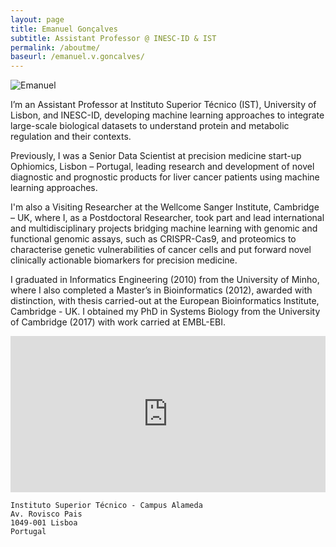 ```yaml
---
layout: page
title: Emanuel Gonçalves
subtitle: Assistant Professor @ INESC-ID & IST
permalink: /aboutme/
baseurl: /emanuel.v.goncalves/
---
```


![Emanuel](https://web.tecnico.ulisboa.pt/~emanuel.v.goncalves//assets/img/headshot.jpg)

I’m an Assistant Professor at Instituto Superior Técnico (IST), University of Lisbon, and INESC-ID, developing machine learning approaches to integrate large-scale biological datasets to understand protein and metabolic regulation and their contexts.

Previously, I was a Senior Data Scientist at precision medicine start-up Ophiomics, Lisbon – Portugal, leading research and development of novel diagnostic and prognostic products for liver cancer patients using machine learning approaches.

I'm also a Visiting Researcher at the Wellcome Sanger Institute, Cambridge – UK, where I, as a Postdoctoral Researcher, took part and lead international and multidisciplinary projects bridging machine learning with genomic and functional genomic assays, such as CRISPR-Cas9, and proteomics to characterise genetic vulnerabilities of cancer cells and put forward novel clinically actionable biomarkers for precision medicine.

I graduated in Informatics Engineering (2010) from the University of Minho, where I also completed a Master’s in Bioinformatics (2012), awarded with distinction, with thesis carried-out at the European Bioinformatics Institute, Cambridge - UK. I obtained my PhD in Systems Biology from the University of Cambridge (2017) with work carried at EMBL-EBI.

<iframe src="https://www.google.com/maps/embed?pb=!1m18!1m12!1m3!1d24895.167617694075!2d-9.174155960449218!3d38.7431498!2m3!1f0!2f0!3f0!3m2!1i1024!2i768!4f13.1!3m3!1m2!1s0xd1933a24aa81f17%3A0x880c7c731a54423!2sInstituto%20Superior%20T%C3%A9cnico!5e0!3m2!1sen!2spt!4v1630318771798!5m2!1sen!2spt" width="100%" height="250" style="border:0;" allowfullscreen="" loading="lazy"></iframe>

~~~
Instituto Superior Técnico - Campus Alameda
Av. Rovisco Pais
1049-001 Lisboa
Portugal
~~~
